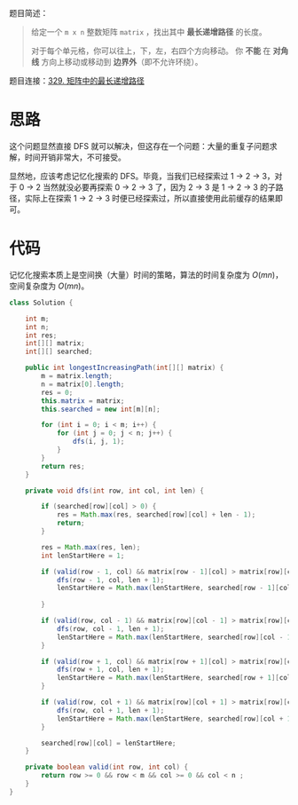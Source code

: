 题目简述：

> 给定一个 `m x n` 整数矩阵 `matrix` ，找出其中 **最长递增路径** 的长度。
>
> 对于每个单元格，你可以往上，下，左，右四个方向移动。 你 **不能** 在 **对角线** 方向上移动或移动到 **边界外**（即不允许环绕）。

题目连接：[329. 矩阵中的最长递增路径](https://leetcode.cn/problems/longest-increasing-path-in-a-matrix/)

# 思路

这个问题显然直接 DFS 就可以解决，但这存在一个问题：大量的重复子问题求解，时间开销非常大，不可接受。

显然地，应该考虑记忆化搜索的 DFS。毕竟，当我们已经探索过 1 → 2 → 3，对于 0 → 2 当然就没必要再探索 0 → 2 → 3 了，因为 2 → 3 是 1 → 2 → 3 的子路径，实际上在探索 1 → 2 → 3 时便已经探索过，所以直接使用此前缓存的结果即可。

# 代码

记忆化搜索本质上是空间换（大量）时间的策略，算法的时间复杂度为 $O(mn)$，空间复杂度为 $O(mn)$。

```java
class Solution {

    int m;
    int n;
    int res;
    int[][] matrix;
    int[][] searched;

    public int longestIncreasingPath(int[][] matrix) {
        m = matrix.length;
        n = matrix[0].length;
        res = 0;
        this.matrix = matrix;
        this.searched = new int[m][n];

        for (int i = 0; i < m; i++) {
            for (int j = 0; j < n; j++) {
                dfs(i, j, 1);
            }
        }
        return res;
    }

    private void dfs(int row, int col, int len) {

        if (searched[row][col] > 0) {
            res = Math.max(res, searched[row][col] + len - 1);
            return;
        }

        res = Math.max(res, len);
        int lenStartHere = 1;

        if (valid(row - 1, col) && matrix[row - 1][col] > matrix[row][col]) {
            dfs(row - 1, col, len + 1);
            lenStartHere = Math.max(lenStartHere, searched[row - 1][col] + 1);
            
        }

        if (valid(row, col - 1) && matrix[row][col - 1] > matrix[row][col]) {
            dfs(row, col - 1, len + 1);
            lenStartHere = Math.max(lenStartHere, searched[row][col - 1] + 1);
        }

        if (valid(row + 1, col) && matrix[row + 1][col] > matrix[row][col]) {
            dfs(row + 1, col, len + 1);
            lenStartHere = Math.max(lenStartHere, searched[row + 1][col] + 1);
        }

        if (valid(row, col + 1) && matrix[row][col + 1] > matrix[row][col]) {
            dfs(row, col + 1, len + 1);
            lenStartHere = Math.max(lenStartHere, searched[row][col + 1] + 1);
        }

        searched[row][col] = lenStartHere;
    }

    private boolean valid(int row, int col) {
        return row >= 0 && row < m && col >= 0 && col < n ;
    }
}
```

